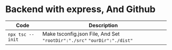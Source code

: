 <h1>Backend with express, And Github</h1>

| Code | Description |
| --- | --- |
|`npx tsc --init `|Make tsconfig.json File, And Set `"rootDir":"./src"` `"ourDir":"./dist"`|
